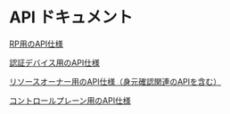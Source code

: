 # API ドキュメント

[RP用のAPI仕様](api-rp-ja)

[認証デバイス用のAPI仕様](api-authentication-device-ja)

[リソースオーナー用のAPI仕様（身元確認関連のAPIを含む）](api-resource-owner-ja)

[コントロールプレーン用のAPI仕様](control-plane-api-ja)
